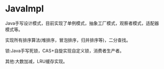 # JavaImpl
Java手写设计模式，目前实现了单例模式，抽象工厂模式，观察者模式，适配器模式等。

实现所有排序算法(堆排序，冒泡排序，归并排序等)，二分查找。

锁:Java手写死锁，CAS+自旋实现自定义锁，消费者生产者。

其他:大数加减，LRU缓存实现。

